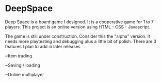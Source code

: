 # DeepSpace
Deep Space is a board game I designed. It is a cooperative game for 1 to 7 players.
This project is an online version using HTML - CSS - Javascript.

The game is still under construction. Consider this the "alpha" version. It needs more playtesting and debugging plus a little bit of polish. 
There are 3 features I plan to add in later releases

~Item trading

~Saving / loading

~Online multiplayer
